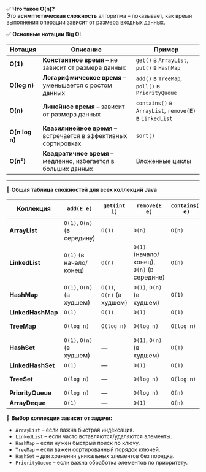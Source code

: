 
✅ **Что такое O(n)?**  
Это **асимптотическая сложность** алгоритма – показывает, как время выполнения операции зависит от размера входных данных.

✅ **Основные нотации Big O:**

|Нотация|Описание|Пример|
|---|---|---|
|**O(1)**|**Константное время** – не зависит от размера данных|`get()` в `ArrayList`, `put()` в `HashMap`|
|**O(log n)**|**Логарифмическое время** – уменьшается с ростом данных|`add()` в `TreeMap`, `poll()` в `PriorityQueue`|
|**O(n)**|**Линейное время** – зависит от размера данных|`contains()` в `ArrayList`, `remove(E)` в `LinkedList`|
|**O(n log n)**|**Квазилинейное время** – встречается в эффективных сортировках|`sort()`|
|**O(n²)**|**Квадратичное время** – медленно, избегается в больших данных|Вложенные циклы|

---

🔹 **Общая таблица сложностей для всех коллекций Java**

|Коллекция|`add(E e)`|`get(int i)`|`remove(E e)`|`contains(E e)`|Гарантия порядка|
|---|---|---|---|---|---|
|**ArrayList**|`O(1)`, `O(n)` (в середину)|`O(1)`|`O(n)`|`O(n)`|Да|
|**LinkedList**|`O(1)` (в начало/конец)|`O(n)`|`O(1)` (начало/конец), `O(n)` (в середине)|`O(n)`|Да|
|**HashMap**|`O(1)`, `O(n)` (в худшем)|`O(1)`, `O(n)` (в худшем)|`O(1)`, `O(n)` (в худшем)|`O(1)`|Нет|
|**LinkedHashMap**|`O(1)`|`O(1)`|`O(1)`|`O(1)`|Да|
|**TreeMap**|`O(log n)`|`O(log n)`|`O(log n)`|`O(log n)`|Да (по ключу)|
|**HashSet**|`O(1)`, `O(n)` (в худшем)|—|`O(1)`, `O(n)` (в худшем)|`O(1)`|Нет|
|**LinkedHashSet**|`O(1)`|—|`O(1)`|`O(1)`|Да|
|**TreeSet**|`O(log n)`|—|`O(log n)`|`O(log n)`|Да (по возрастанию)|
|**PriorityQueue**|`O(log n)`|—|`O(log n)`|`O(n)`|Нет|
|**ArrayDeque**|`O(1)`|—|`O(1)`|`O(n)`|Да|

📌 **Выбор коллекции зависит от задачи:**

- `ArrayList` – если важна быстрая индексация.
- `LinkedList` – если часто вставляются/удаляются элементы.
- `HashMap` – если нужен быстрый поиск по ключу.
- `TreeMap` – если важен сортированный порядок ключей.
- `HashSet` – для хранения уникальных элементов без порядка.
- `PriorityQueue` – если важна обработка элементов по приоритету.